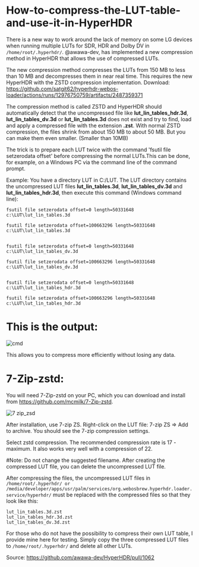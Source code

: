 # How-to-compress-the-LUT-table-and-use-it-in-HyperHDR

There is a new way to work around the lack of memory on some LG devices when running multiple LUTs for SDR, HDR and Dolby DV in `/home/root/.hyperhdr/`.
@awawa-dev, has implemented a new compression method in HyperHDR that allows the use of compressed LUTs.

The new compression method compresses the LUTs from 150 MB to less than 10 MB and decompresses them in near real time. This requires the new HyperHDR with the ZSTD compression implementation.
Download: https://github.com/satgit62/hyperhdr-webos-loader/actions/runs/12976750759/artifacts/2487359371

The compression method is called ZSTD and HyperHDR should automatically detect that the uncompressed file like **lut_lin_tables_hdr.3d**, **lut_lin_tables_dv.3d** or **lut_lin_tables.3d** does not exist and try to find, load and apply a compressed file with the extension **.zst**.
With normal ZSTD compression, the files shrink from about 150 MB to about 50 MB. But you can make them even smaller. (Smaller than 10MB)

The trick is to prepare each LUT twice with the command 'fsutil file setzerodata offset' before compressing the normal LUTs.This can be done, for example, on a Windows PC via the command line of the command prompt.

Example: You have a directory LUT in C:/LUT. The LUT directory contains the uncompressed LUT files **lut_lin_tables.3d**, **lut_lin_tables_dv.3d** and **lut_lin_tables_hdr.3d**, then execute this command (Windows command line):

```
fsutil file setzerodata offset=0 length=50331648 c:\LUT\lut_lin_tables.3d

fsutil file setzerodata offset=100663296 length=50331648 c:\LUT\lut_lin_tables.3d


fsutil file setzerodata offset=0 length=50331648 c:\LUT\lut_lin_tables_dv.3d

fsutil file setzerodata offset=100663296 length=50331648 c:\LUT\lut_lin_tables_dv.3d


fsutil file setzerodata offset=0 length=50331648 c:\LUT\lut_lin_tables_hdr.3d

fsutil file setzerodata offset=100663296 length=50331648 c:\LUT\lut_lin_tables_hdr.3d

```
# This is the output:

![cmd](https://github.com/user-attachments/assets/c3b1211b-3665-4160-9d4d-06eef444dc9c)

This allows you to compress more efficiently without losing any data.

# 7-Zip-zstd:

You will need 7-Zip-zstd on your PC, which you can download and install from https://github.com/mcmilk/7-Zip-zstd.

![7 zip_zsd](https://github.com/user-attachments/assets/bcd1680d-f5bf-4048-a85e-19546d5e43b5)


After installation, use 7-zip ZS. Right-click on the LUT file: 7-zip ZS ⇒ Add to archive.
You should see the 7-zip compression settings.

Select zstd compression.
The recommended compression rate is 17 - maximum. It also works very well with a compression of 22.

#Note: Do not change the suggested filename.
After creating the compressed LUT file, you can delete the uncompressed LUT file.

After compressing the files, the uncompressed LUT files in `/home/root/.hyperhdr/ or /media/developer/apps/usr/palm/services/org.webosbrew.hyperhdr.loader.service/hyperhdr/` must be replaced with the compressed files so that they look like this:

```
lut_lin_tables.3d.zst
lut_lin_tables_hdr.3d.zst
lut_lin_tables_dv.3d.zst
```

For those who do not have the possibility to compress their own LUT table, I provide mine here for testing.
Simply copy the three compressed LUT files to `/home/root/.hyperhdr/` and delete all other LUTs.

Source: https://github.com/awawa-dev/HyperHDR/pull/1062



